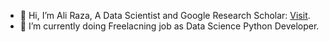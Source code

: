 - 👋 Hi, I’m Ali Raza, A Data Scientist and Google Research Scholar: [Visit](https://scholar.google.com/citations?user=d7atFlkAAAAJ&hl=en).
- 🌱 I’m currently doing Freelacning job as Data Science Python Developer.

<!---
alirazadeveloper/alirazadeveloper is a ✨ special ✨ repository because its `README.md` (this file) appears on your GitHub profile.
You can click the Preview link to take a look at your changes.
--->
